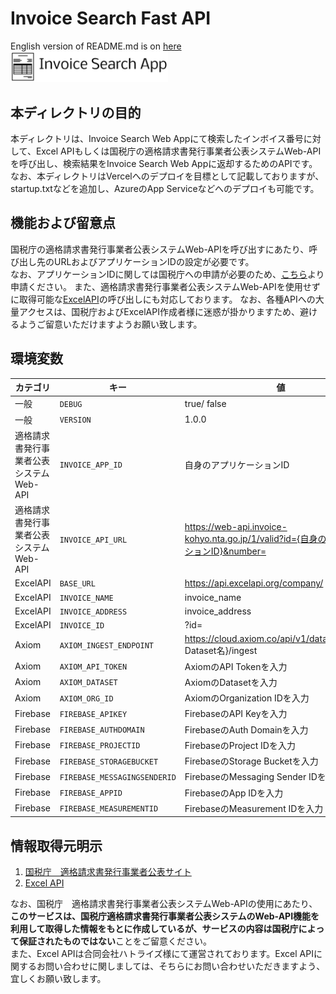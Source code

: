 # Invoice Search Fast API
English version of README.md is on [here](/README_EN.md)  
<img src="assets/img/Invoice%20Search%20App-logo.png" width="50%">  

## 本ディレクトリの目的
本ディレクトリは、Invoice Search Web Appにて検索したインボイス番号に対して、Excel APIもしくは国税庁の適格請求書発行事業者公表システムWeb-APIを呼び出し、検索結果をInvoice Search Web Appに返却するためのAPIです。  
なお、本ディレクトリはVercelへのデプロイを目標として記載しておりますが、startup.txtなどを追加し、AzureのApp Serviceなどへのデプロイも可能です。

## 機能および留意点
国税庁の適格請求書発行事業者公表システムWeb-APIを呼び出すにあたり、呼び出し先のURLおよびアプリケーションIDの設定が必要です。  
なお、アプリケーションIDに関しては国税庁への申請が必要のため、[こちら]("https://www.invoice-kohyo.nta.go.jp/web-api/index.html")より申請ください。  
また、適格請求書発行事業者公表システムWeb-APIを使用せずに取得可能な[ExcelAPI]("https://excelapi.org/docs/")の呼び出しにも対応しております。  
なお、各種APIへの大量アクセスは、国税庁およびExcelAPI作成者様に迷惑が掛かりますため、避けるようご留意いただけますようお願い致します。

## 環境変数
| カテゴリ                                | キー                         | 値                                                                                    |
| --------------------------------------- | ---------------------------- | ------------------------------------------------------------------------------------- |
| 一般                                    | `DEBUG`                      | true/ false                                                                           |
| 一般                                    | `VERSION`                    | 1.0.0                                                                                 |
| 適格請求書発行事業者公表システムWeb-API | `INVOICE_APP_ID`             | 自身のアプリケーションID                                                              |
| 適格請求書発行事業者公表システムWeb-API | `INVOICE_API_URL`            | https://web-api.invoice-kohyo.nta.go.jp/1/valid?id={自身のアプリケーションID}&number= |
| ExcelAPI                                | `BASE_URL`                   | https://api.excelapi.org/company/                                                     |
| ExcelAPI                                | `INVOICE_NAME`               | invoice_name                                                                          |
| ExcelAPI                                | `INVOICE_ADDRESS`            | invoice_address                                                                       |
| ExcelAPI                                | `INVOICE_ID`                 | ?id=                                                                                  |
| Axiom                                   | `AXIOM_INGEST_ENDPOINT`      | https://cloud.axiom.co/api/v1/datasets/{Axiom Dataset名}/ingest                       |
| Axiom                                   | `AXIOM_API_TOKEN`            | AxiomのAPI Tokenを入力                                                                |
| Axiom                                   | `AXIOM_DATASET`              | AxiomのDatasetを入力                                                                  |
| Axiom                                   | `AXIOM_ORG_ID`               | AxiomのOrganization IDを入力                                                          |
| Firebase                                | `FIREBASE_APIKEY`            | FirebaseのAPI Keyを入力                                                               |
| Firebase                                | `FIREBASE_AUTHDOMAIN`        | FirebaseのAuth Domainを入力                                                           |
| Firebase                                | `FIREBASE_PROJECTID`         | FirebaseのProject IDを入力                                                            |
| Firebase                                | `FIREBASE_STORAGEBUCKET`     | FirebaseのStorage Bucketを入力                                                        |
| Firebase                                | `FIREBASE_MESSAGINGSENDERID` | FirebaseのMessaging Sender IDを入力                                                   |
| Firebase                                | `FIREBASE_APPID`             | FirebaseのApp IDを入力                                                                |
| Firebase                                | `FIREBASE_MEASUREMENTID`     | FirebaseのMeasurement IDを入力                                                        |

## 情報取得元明示
1. [国税庁　適格請求書発行事業者公表サイト](https://www.invoice-kohyo.nta.go.jp/index.html)
2. [Excel API](https://excelapi.org/docs/)

なお、国税庁　適格請求書発行事業者公表システムWeb-APIの使用にあたり、**このサービスは、国税庁適格請求書発行事業者公表システムのWeb-API機能を利用して取得した情報をもとに作成しているが、サービスの内容は国税庁によって保証されたものではない**ことをご留意ください。  
また、Excel APIは合同会社ハトライズ様にて運営されております。Excel APIに関するお問い合わせに関しましては、そちらにお問い合わせいただきますよう、宜しくお願い致します。